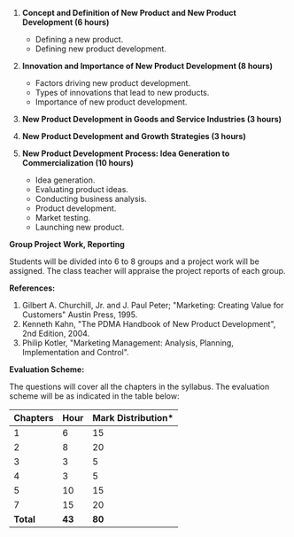 1. **Concept and Definition of New Product and New Product Development (6 hours)** 
    * Defining a new product.
    * Defining new product development.
    
2. **Innovation and Importance of New Product Development (8 hours)**
    * Factors driving new product development.
    * Types of innovations that lead to new products.
    * Importance of new product development.

3. **New Product Development in Goods and Service Industries (3 hours)**

4. **New Product Development and Growth Strategies (3 hours)**

5. **New Product Development Process: Idea Generation to Commercialization (10 hours)**
    * Idea generation.
    * Evaluating product ideas.
    * Conducting business analysis.
    * Product development.
    * Market testing.
    * Launching new product.

**Group Project Work, Reporting**

Students will be divided into 6 to 8 groups and a project work will be assigned. The class teacher will appraise the project reports of each group.

**References:**

1. Gilbert A. Churchill, Jr. and J. Paul Peter; "Marketing: Creating Value for Customers" Austin Press, 1995.
2. Kenneth Kahn, "The PDMA Handbook of New Product Development", 2nd Edition, 2004.
3. Philip Kotler, "Marketing Management: Analysis, Planning, Implementation and Control".

**Evaluation Scheme:**

The questions will cover all the chapters in the syllabus. The evaluation scheme will be as indicated in the table below:

| Chapters  | Hour   | Mark Distribution* |
| --------- | ------ | ------------------ |
| 1         | 6      | 15                 |
| 2         | 8      | 20                 |
| 3         | 3      | 5                  |
| 4         | 3      | 5                  |
| 5         | 10     | 15                 |
| 7         | 15     | 20                 |
| **Total** | **43** | **80**             |


